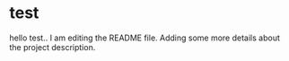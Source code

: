 # test
hello test..
I am editing the README file. Adding some more details about the project description.

